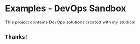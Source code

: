 # Examples - DevOps Sandbox

This project contains DevOps solutions created with my studies!

## `Thanks!`
